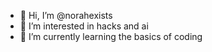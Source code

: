 - 👋 Hi, I’m @norahexists
- 👀 I’m interested in hacks and ai
- 🌱 I’m currently learning the basics of coding


<!---
norahexists/
norahexists is a ✨ special ✨ repository because its `README.md` (this file) appears on your GitHub profile.
You can click the Preview link to take a look at your changes.
--->
